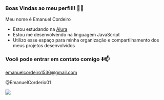 ### Boas Vindas ao meu perfil!! 🗿🍷

Meu nome é Emanuel Cordeiro

- Estou estudando na [Alura](https://www.alura.com.br)
- Estou me desenvolvendo na linguagem JavaScript
- Utilizo esse espaço para minha organização e compartilhamento dos meus projetos desenvolvidos

### Você pode entrar em contato comigo ⬇️📫

emanuelcordeiro1536@gmail.com

@EmanuelCorderio01

![](https://media1.tenor.com/m/0mYIKXmzR7wAAAAC/war.gif)
